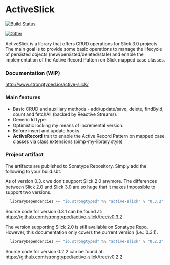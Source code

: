 # ActiveSlick

[![Build Status](https://travis-ci.org/strongtyped/active-slick.svg?branch=develop)](https://travis-ci.org/strongtyped/active-slick)

[![Gitter](https://badges.gitter.im/Join%20Chat.svg)](https://gitter.im/strongtyped/active-slick?utm_source=badge&utm_medium=badge&utm_campaign=pr-badge)


ActiveSlick is a library that offers CRUD operations for Slick 3.0 projects. The main goal is to provide some basic operations to manage the lifecycle of persisted objects (new/persisted/deleted/stale) and enable the implementation of the Active Record Pattern on Slick mapped case classes.

### Documentation (WIP)
http://www.strongtyped.io/active-slick/

### Main features
- Basic CRUD and auxiliary methods - add/update/save, delete, findById, count and fetchAll (backed by Reactive Streams).
- Generic Id type. 
- Optimistic locking my means of incremental version.
- Before insert and update hooks.
- **ActiveRecord** trait to enable the Active Record Pattern on mapped case classes via class extensions (pimp-my-library style)

### Project artifact

The artifacts are published to Sonatype Repository. Simply add the following to your build.sbt.

As of version 0.3.x we don't support Slick 2.0 anymore. The differences between Slick 2.0 and Slick 3.0 are so huge that it makes impossible to support two versions. 

```scala
  libraryDependencies += "io.strongtyped" %% "active-slick" % "0.3.2"
```
  
Source code for version 0.3.1 can be found at:
https://github.com/strongtyped/active-slick/tree/v0.3.2


The version supporting Slick 2.0 is still available on Sonatype Repo. However, this documentation only covers the current version (i.e.: 0.3.1).

```scala
  libraryDependencies += "io.strongtyped" %% "active-slick" % "0.2.2"
```

Source code for version 0.2.2 can be found at:
https://github.com/strongtyped/active-slick/tree/v0.2.2
